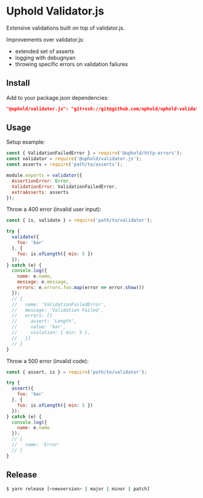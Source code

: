 # Uphold Validator.js

Extensive validations built on top of validator.js.

Improvements over validator.js:
 - extended set of asserts
 - logging with debugnyan
 - throwing specific errors on validation failures

## Install

Add to your package.json dependencies:

```json
"@uphold/validator.js": "git+ssh://git@github.com/uphold/uphold-validator.js"
```

## Usage

Setup example:

```js
const { ValidationFailedError } = require('@uphold/http-errors');
const validator = require('@uphold/validator.js');
const asserts = require('path/to/asserts');

module.exports = validator({
  AssertionError: Error,
  ValidationError: ValidationFailedError,
  extraAsserts: asserts
});
```

Throw a 400 error (invalid user input):

```js
const { is, validate } = require('path/to/validator');

try {
  validate({
    foo: 'bar'
  }, {
    foo: is.ofLength({ min: 5 })
  });
} catch (e) {
  console.log({
    name: e.name,
    message: e.message,
    errors: e.errors.foo.map(error => error.show())
  });
  // {
  //   name: 'ValidationFailedError',
  //   message: 'Validation Failed',
  //   errors: [{
  //     assert: 'Length',
  //     value: 'bar',
  //     violation: { min: 5 },
  //   }]
  // }
}
```

Throw a 500 error (invalid code):

```js
const { assert, is } = require('path/to/validator');

try {
  assert({
    foo: 'bar'
  }, {
    foo: is.ofLength({ min: 5 })
  });
} catch (e) {
  console.log({
    name: e.name
  });
  // {
  //   name: 'Error'
  // }
}
```

## Release

```sh
$ yarn release [<newversion> | major | minor | patch]
```
